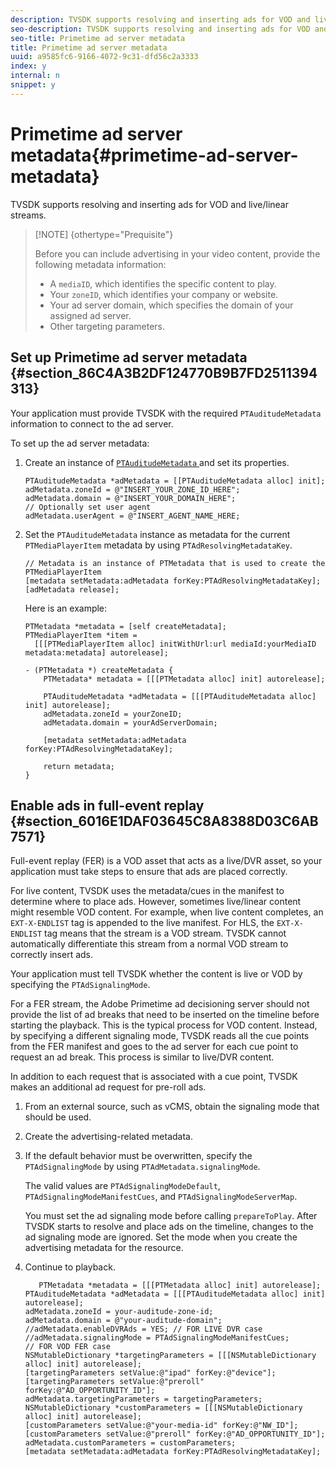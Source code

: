 ```yaml
---
description: TVSDK supports resolving and inserting ads for VOD and live/linear streams.
seo-description: TVSDK supports resolving and inserting ads for VOD and live/linear streams.
seo-title: Primetime ad server metadata
title: Primetime ad server metadata
uuid: a9585fc6-9166-4072-9c31-dfd56c2a3333
index: y
internal: n
snippet: y
---
```


# Primetime ad server metadata{#primetime-ad-server-metadata}

TVSDK supports resolving and inserting ads for VOD and live/linear streams.

>[!NOTE] {othertype="Prequisite"}
>
>Before you can include advertising in your video content, provide the following metadata information: 
>
>* A `mediaID`, which identifies the specific content to play. 
>* Your `zoneID`, which identifies your company or website. 
>* Your ad server domain, which specifies the domain of your assigned ad server. 
>* Other targeting parameters. 
>

## Set up Primetime ad server metadata {#section_86C4A3B2DF124770B9B7FD2511394313}

Your application must provide TVSDK with the required `PTAuditudeMetadata` information to connect to the ad server.

To set up the ad server metadata:

1. Create an instance of [ `PTAuditudeMetadata` ](http://help.adobe.com/en_US/primetime/api/psdk/appledoc/Classes/PTAuditudeMetadata.html) and set its properties. 

   ```
   PTAuditudeMetadata *adMetadata = [[PTAuditudeMetadata alloc] init];  
   adMetadata.zoneId = @"INSERT_YOUR_ZONE_ID_HERE"; 
   adMetadata.domain = @"INSERT_YOUR_DOMAIN_HERE"; 
   // Optionally set user agent 
   adMetadata.userAgent = @"INSERT_AGENT_NAME_HERE; 
   
   ```

1. Set the `PTAuditudeMetadata` instance as metadata for the current `PTMediaPlayerItem` metadata by using `PTAdResolvingMetadataKey`. 

   ```
   // Metadata is an instance of PTMetadata that is used to create the PTMediaPlayerItem 
   [metadata setMetadata:adMetadata forKey:PTAdResolvingMetadataKey];  
   [adMetadata release];
   ```

   Here is an example: 

   ```
   PTMetadata *metadata = [self createMetadata]; 
   PTMediaPlayerItem *item =  
     [[[PTMediaPlayerItem alloc] initWithUrl:url mediaId:yourMediaID metadata:metadata] autorelease]; 
    
   - (PTMetadata *) createMetadata { 
       PTMetadata* metadata = [[[PTMetadata alloc] init] autorelease]; 
    
       PTAuditudeMetadata *adMetadata = [[[PTAuditudeMetadata alloc] init] autorelease];  
       adMetadata.zoneId = yourZoneID; 
       adMetadata.domain = yourAdServerDomain; 
    
       [metadata setMetadata:adMetadata forKey:PTAdResolvingMetadataKey]; 
    
       return metadata; 
   }
   ```

## Enable ads in full-event replay {#section_6016E1DAF03645C8A8388D03C6AB7571}

Full-event replay (FER) is a VOD asset that acts as a live/DVR asset, so your application must take steps to ensure that ads are placed correctly.

For live content, TVSDK uses the metadata/cues in the manifest to determine where to place ads. However, sometimes live/linear content might resemble VOD content. For example, when live content completes, an `EXT-X-ENDLIST` tag is appended to the live manifest. For HLS, the `EXT-X-ENDLIST` tag means that the stream is a VOD stream. TVSDK cannot automatically differentiate this stream from a normal VOD stream to correctly insert ads.

Your application must tell TVSDK whether the content is live or VOD by specifying the `PTAdSignalingMode`.

For a FER stream, the Adobe Primetime ad decisioning server should not provide the list of ad breaks that need to be inserted on the timeline before starting the playback. This is the typical process for VOD content. Instead, by specifying a different signaling mode, TVSDK reads all the cue points from the FER manifest and goes to the ad server for each cue point to request an ad break. This process is similar to live/DVR content.

In addition to each request that is associated with a cue point, TVSDK makes an additional ad request for pre-roll ads.

1. From an external source, such as vCMS, obtain the signaling mode that should be used. 
1. Create the advertising-related metadata. 
1. If the default behavior must be overwritten, specify the `PTAdSignalingMode` by using `PTAdMetadata.signalingMode`.

   The valid values are `PTAdSignalingModeDefault`, `PTAdSignalingModeManifestCues`, and `PTAdSignalingModeServerMap`.

   You must set the ad signaling mode before calling `prepareToPlay`. After TVSDK starts to resolve and place ads on the timeline, changes to the ad signaling mode are ignored. Set the mode when you create the advertising metadata for the resource. 

1. Continue to playback. 

   ```
      PTMetadata *metadata = [[[PTMetadata alloc] init] autorelease]; 
   PTAuditudeMetadata *adMetadata = [[[PTAuditudeMetadata alloc] init] autorelease]; 
   adMetadata.zoneId = your-auditude-zone-id; 
   adMetadata.domain = @"your-auditude-domain"; 
   //adMetadata.enableDVRAds = YES; // FOR LIVE DVR case 
   //adMetadata.signalingMode = PTAdSignalingModeManifestCues;  
   // FOR VOD FER case 
   NSMutableDictionary *targetingParameters = [[[NSMutableDictionary alloc] init] autorelease]; 
   [targetingParameters setValue:@"ipad" forKey:@"device"]; 
   [targetingParameters setValue:@"preroll" forKey:@"AD_OPPORTUNITY_ID"]; 
   adMetadata.targetingParameters = targetingParameters; 
   NSMutableDictionary *customParameters = [[[NSMutableDictionary alloc] init] autorelease]; 
   [customParameters setValue:@"your-media-id" forKey:@"NW_ID"]; 
   [customParameters setValue:@"preroll" forKey:@"AD_OPPORTUNITY_ID"]; 
   adMetadata.customParameters = customParameters; 
   [metadata setMetadata:adMetadata forKey:PTAdResolvingMetadataKey]; 
   
   ```

